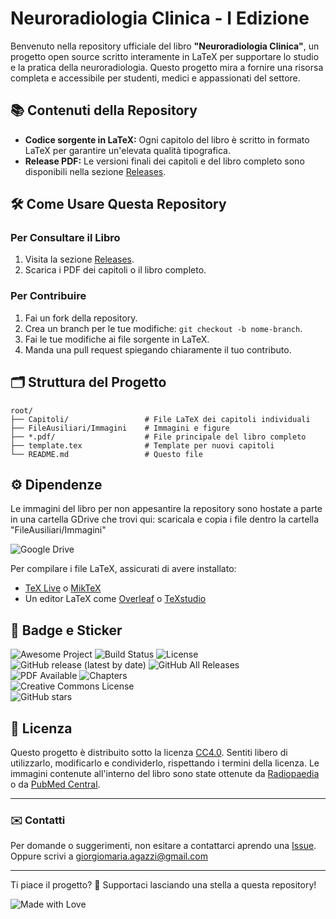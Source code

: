 # Neuroradiologia Clinica - I Edizione

Benvenuto nella repository ufficiale del libro **"Neuroradiologia Clinica"**, un progetto open source scritto interamente in LaTeX per supportare lo studio e la pratica della neuroradiologia. Questo progetto mira a fornire una risorsa completa e accessibile per studenti, medici e appassionati del settore.

## 📚 Contenuti della Repository

- **Codice sorgente in LaTeX:** Ogni capitolo del libro è scritto in formato LaTeX per garantire un'elevata qualità tipografica.
- **Release PDF:** Le versioni finali dei capitoli e del libro completo sono disponibili nella sezione [Releases](https://github.com/gmadevs/Neuroradiologia-Clinica/releases).

## 🛠️ Come Usare Questa Repository

### Per Consultare il Libro
1. Visita la sezione [Releases](https://github.com/gmadevs/Neuroradiologia-Clinica/releases).
2. Scarica i PDF dei capitoli o il libro completo.

### Per Contribuire
1. Fai un fork della repository.
2. Crea un branch per le tue modifiche: `git checkout -b nome-branch`.
3. Fai le tue modifiche ai file sorgente in LaTeX.
4. Manda una pull request spiegando chiaramente il tuo contributo.

## 🗂️ Struttura del Progetto

```
root/
├── Capitoli/                 # File LaTeX dei capitoli individuali
├── FileAusiliari/Immagini    # Immagini e figure
├── *.pdf/                    # File principale del libro completo
├── template.tex              # Template per nuovi capitoli
└── README.md                 # Questo file
```

## ⚙️ Dipendenze

Le immagini del libro per non appesantire la repository sono hostate a parte in una cartella GDrive che trovi qui: scaricala e copia i file dentro la cartella "FileAusiliari/Immagini"

![Google Drive](https://img.shields.io/badge/Google%20Drive-4285F4?style=for-the-badge&logo=googledrive&logoColor=white)

Per compilare i file LaTeX, assicurati di avere installato:
- [TeX Live](https://www.tug.org/texlive/) o [MikTeX](https://miktex.org/)
- Un editor LaTeX come [Overleaf](https://www.overleaf.com/) o [TeXstudio](https://www.texstudio.org/)

## 🏅 Badge e Sticker

![Awesome Project](https://img.shields.io/badge/awesome-project-green)
![Build Status](https://img.shields.io/github/actions/workflow/status/gmadevs/Neuroradiologia-Clinica/ci.yml?branch=main)
![License](https://img.shields.io/github/license/gmadevs/Neuroradiologia-Clinica)
![GitHub release (latest by date)](https://img.shields.io/github/v/release/gmadevs/Neuroradiologia-Clinica)
![GitHub All Releases](https://img.shields.io/github/downloads/gmadevs/Neuroradiologia-Clinica/total)  
![PDF Available](https://img.shields.io/badge/PDF-Available-blue)
![Chapters](https://img.shields.io/badge/Chapters-0-blue)  
![Creative Commons License](https://img.shields.io/badge/license-CC--BY--NC--SA%204.0-lightgrey)  
![GitHub stars](https://img.shields.io/github/stars/gmadevs/Neuroradiologia-Clinica?style=social)  


## 📜 Licenza

Questo progetto è distribuito sotto la licenza [CC4.0](LICENSE). Sentiti libero di utilizzarlo, modificarlo e condividerlo, rispettando i termini della licenza.
Le immagini contenute all'interno del libro sono state ottenute da [Radiopaedia](https://radiopaedia.org) o da [PubMed Central](https://pmc.ncbi.nlm.nih.gov/).

---

### ✉️ Contatti

Per domande o suggerimenti, non esitare a contattarci aprendo una [Issue](https://github.com/gmadevs/Neuroradiologia-Clinica/issues).
Oppure scrivi a giorgiomaria.agazzi@gmail.com

---

Ti piace il progetto? 🌟 Supportaci lasciando una stella a questa repository!

![Made with Love](https://img.shields.io/badge/Made%20with-%E2%9D%A4-red)

